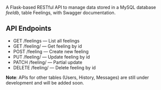 A Flask-based RESTful API to manage data stored in a MySQL database *feeldb*, table Feelings, with Swagger documentation.

## API Endpoints <br>
- GET /feelings — List all feelings
- GET /feeling/<id> — Get feeling by id
- POST /feeling — Create new feeling
- PUT /feeling/<id> — Update feeling by id
- PATCH /feeling/<id> — Partial update
- DELETE /feeling/<id> — Delete feeling by id

**Note**: APIs for other tables (Users, History, Messages) are still under development and will be added soon.
